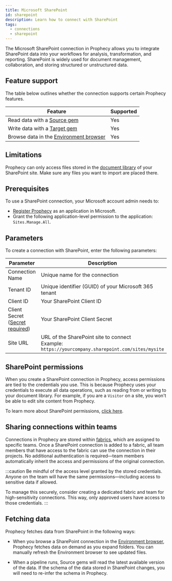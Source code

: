 ```yaml
---
title: Microsoft SharePoint
id: sharepoint
description: Learn how to connect with SharePoint
tags:
  - connections
  - sharepoint
---
```


The Microsoft SharePoint connection in Prophecy allows you to integrate SharePoint data into your workflows for analysis, transformation, and reporting. SharePoint is widely used for document management, collaboration, and storing structured or unstructured data.

## Feature support

The table below outlines whether the connection supports certain Prophecy features.

| Feature                                                       | Supported |
| ------------------------------------------------------------- | --------- |
| Read data with a [Source gem](/analysts/source-target)        | Yes       |
| Write data with a [Target gem](/analysts/source-target)       | Yes       |
| Browse data in the [Environment browser](/analysts/pipelines) | Yes       |

## Limitations

Prophecy can only access files stored in the [document library](https://support.microsoft.com/en-us/office/what-is-a-document-library-3b5976dd-65cf-4c9e-bf5a-713c10ca2872) of your SharePoint site. Make sure any files you want to import are placed there.

## Prerequisites

To use a SharePoint connection, your Microsoft account admin needs to:

- [Register Prophecy](https://learn.microsoft.com/en-us/entra/identity-platform/quickstart-register-app) as an application in Microsoft.
- Grant the following application-level permission to the application: `Sites.Manage.All`.

## Parameters

To create a connection with SharePoint, enter the following parameters:

| Parameter                                                                 | Description                                                                                          |
| ------------------------------------------------------------------------- | ---------------------------------------------------------------------------------------------------- |
| Connection Name                                                           | Unique name for the connection                                                                       |
| Tenant ID                                                                 | Unique identifier (GUID) of your Microsoft 365 tenant                                                |
| Client ID                                                                 | Your SharePoint Client ID                                                                            |
| Client Secret ([Secret required](docs/administration/secrets/secrets.md)) | Your SharePoint Client Secret                                                                        |
| Site URL                                                                  | URL of the SharePoint site to connect<br/>Example: `https://yourcompany.sharepoint.com/sites/mysite` |

## SharePoint permissions

When you create a SharePoint connection in Prophecy, access permissions are tied to the credentials you use. This is because Prophecy uses your credentials to execute all data operations, such as reading from or writing to your document library. For example, if you are a `Visitor` on a site, you won't be able to edit site content from Prophecy.

To learn more about SharePoint permissions, [click here](https://support.microsoft.com/en-us/office/overview-site-governance-permission-and-sharing-for-site-owners-95e83c3d-e1b0-4aae-9d08-e94dcaa4942e).

## Sharing connections within teams

Connections in Prophecy are stored within [fabrics](docs/administration/fabrics/prophecy-fabrics/prophecy-fabrics.md), which are assigned to specific teams. Once a SharePoint connection is added to a fabric, all team members that have access to the fabric can use the connection in their projects. No additional authentication is required—team members automatically inherit the access and permissions of the original connection.

:::caution
Be mindful of the access level granted by the stored credentials. Anyone on the team will have the same permissions—including access to sensitive data if allowed.

To manage this securely, consider creating a dedicated fabric and team for high-sensitivity connections. This way, only approved users have access to those credentials.
:::

## Fetching data

Prophecy fetches data from SharePoint in the following ways:

- When you browse a SharePoint connection in the [Environment browser](/analysts/pipelines), Prophecy fetches data on demand as you expand folders. You can manually refresh the Environment browser to see updated files.

- When a pipeline runs, Source gems will read the latest available version of the data. If the schema of the data stored in SharePoint changes, you will need to re-infer the schema in Prophecy.
